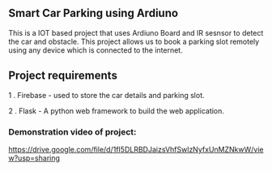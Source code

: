 
## Smart Car Parking using Ardiuno 

This is a IOT based project that uses Ardiuno Board and IR sesnsor to detect the car and obstacle. This project allows us to book a parking slot remotely using any device which is connected to the internet. 

## Project requirements 
   1 . Firebase - used to store the car details and parking slot.
   
   2 . Flask - A python web framework to build the web application.

### Demonstration video of project:

https://drive.google.com/file/d/1fI5DLRBDJaizsVhfSwlzNyfxUnMZNkwW/view?usp=sharing
